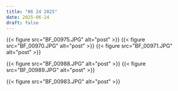 ```yaml
---
title: "06 24 2025"
date: 2025-06-24
draft: false
---
```


{{< figure src="BF_00975.JPG" alt="post" >}}
{{< figure src="BF_00970.JPG" alt="post" >}}
{{< figure src="BF_00971.JPG" alt="post" >}}

<div class="figure-row">
  {{< figure src="BF_00988.JPG" alt="post" >}}  
  {{< figure src="BF_00989.JPG" alt="post" >}}
</div>

{{< figure src="BF_00983.JPG" alt="post" >}}
